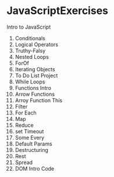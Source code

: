 # JavaScriptExercises
Intro to JavaScript
1. Conditionals
2. Logical Operators
3. Truthy-Falsy
4. Nested Loops
5. ForOf
6. Iterating Objects
7. To Do List Project
8. While Loops
9. Functions Intro
10. Arrow Functions
11. Arroy Function This
12. Filter
13. For Each
14. Map
15. Reduce
16. set Timeout
17. Some Every
18. Default Params
19. Destructuring
20. Rest
21. Spread
22. DOM Intro Code
